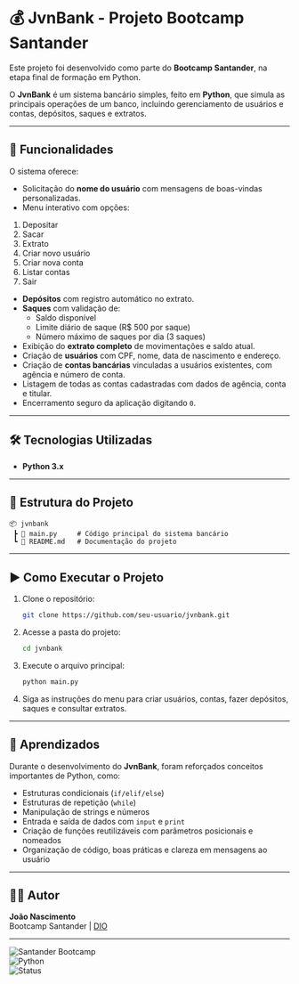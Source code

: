 
# 💰 JvnBank - Projeto Bootcamp Santander

Este projeto foi desenvolvido como parte do **Bootcamp Santander**, na etapa final de formação em Python.  

O **JvnBank** é um sistema bancário simples, feito em **Python**, que simula as principais operações de um banco, incluindo gerenciamento de usuários e contas, depósitos, saques e extratos.  

---

## 🚀 Funcionalidades

O sistema oferece:

- Solicitação do **nome do usuário** com mensagens de boas-vindas personalizadas.  
- Menu interativo com opções:  
1. Depositar  
2. Sacar  
3. Extrato  
4. Criar novo usuário  
5. Criar nova conta  
6. Listar contas  
0. Sair  

- **Depósitos** com registro automático no extrato.  
- **Saques** com validação de:  
  - Saldo disponível  
  - Limite diário de saque (R$ 500 por saque)  
  - Número máximo de saques por dia (3 saques)  
- Exibição do **extrato completo** de movimentações e saldo atual.  
- Criação de **usuários** com CPF, nome, data de nascimento e endereço.  
- Criação de **contas bancárias** vinculadas a usuários existentes, com agência e número de conta.  
- Listagem de todas as contas cadastradas com dados de agência, conta e titular.  
- Encerramento seguro da aplicação digitando `0`.  

---

## 🛠️ Tecnologias Utilizadas

- **Python 3.x**  

---

## 📂 Estrutura do Projeto

```
📦 jvnbank
 ┣ 📜 main.py     # Código principal do sistema bancário
 ┗ 📜 README.md   # Documentação do projeto
```

---

## ▶️ Como Executar o Projeto

1. Clone o repositório:  
   ```bash
   git clone https://github.com/seu-usuario/jvnbank.git
   ```
2. Acesse a pasta do projeto:  
   ```bash
   cd jvnbank
   ```
3. Execute o arquivo principal:  
   ```bash
   python main.py
   ```
4. Siga as instruções do menu para criar usuários, contas, fazer depósitos, saques e consultar extratos.  

---

## 📖 Aprendizados

Durante o desenvolvimento do **JvnBank**, foram reforçados conceitos importantes de Python, como:  

- Estruturas condicionais (`if/elif/else`)  
- Estruturas de repetição (`while`)  
- Manipulação de strings e números  
- Entrada e saída de dados com `input` e `print`  
- Criação de funções reutilizáveis com parâmetros posicionais e nomeados  
- Organização de código, boas práticas e clareza em mensagens ao usuário  

---

## 👨‍💻 Autor

**João Nascimento**  
Bootcamp Santander | [DIO](https://www.dio.me/)  

---

![Santander Bootcamp](https://img.shields.io/badge/Santander-Bootcamp-red?style=for-the-badge&logo=santander&logoColor=white)  
![Python](https://img.shields.io/badge/Python-3.x-blue?style=for-the-badge&logo=python&logoColor=yellow)  
![Status](https://img.shields.io/badge/Status-Concluído-brightgreen?style=for-the-badge)  
